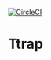 [![CircleCI](https://circleci.com/gh/RemiTheWarrior/FESTIM.svg?style=svg)](https://circleci.com/gh/RemiTheWarrior/FESTIM)
# Ttrap